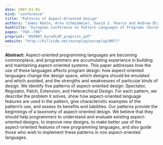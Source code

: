 ```yaml
---
date: 2007-01-01
kind: "conference"
title: "Patterns of Aspect-Oriented Design"
authors: "James Noble, Arno Schmidmeier, David J. Pearce and Andrew Black"
booktitle: "European Conference on Pattern Languages of Programs (EuroPLOP)"
pages: "769--796"
preprint: "NSPB07_EuroPLOP_preprint.pdf"
website: "http://hillside.net/europlop/europlop2007/"
---
```


**Abstract:** Aspect-oriented programming languages are becoming commonplace, and programmers are accumulating experience in building and maintaining aspect-oriented systems. This paper addresses how the use of these languages affects program design: how aspect-oriented languages change the design space, which designs should be emulated and which avoided, and the strengths and weaknesses of particular kinds of design. We identify five patterns of aspect-oriented design: Spectator, Regulator, Patch, Extension, and Heterarchical Design. For each pattern, we describe the problem it solves, show how aspect-oriented language features are used in the pattern, give characteristic examples of the pattern’s use, and assess its benefits and liabilities.
Our patterns provide the beginnings of a taxonomy of aspect-oriented design. We believe that they should help programmers to understand and evaluate existing aspect-oriented designs, to improve new designs, to make better use of the aspect-oriented features of new programming languages, and also guide those who wish to implement these patterns in non aspect-oriented languages.